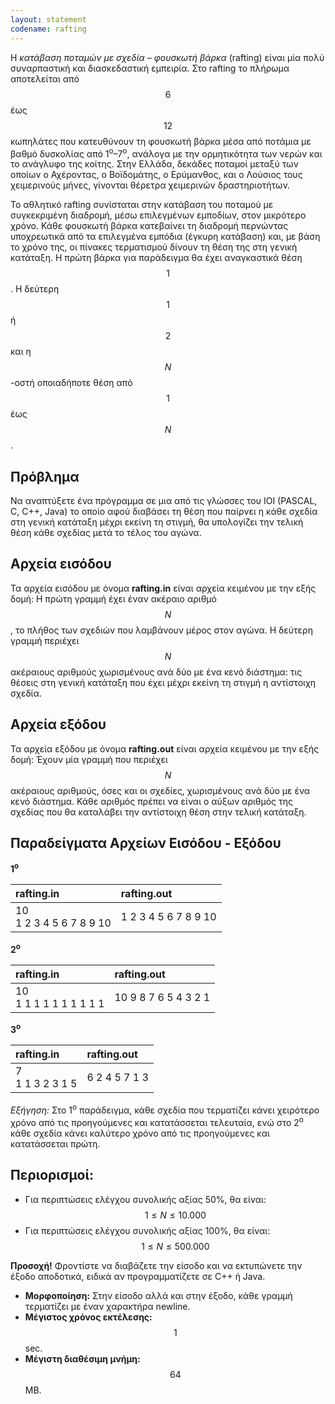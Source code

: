 ```yaml
---
layout: statement
codename: rafting
---
```


Η *κατάβαση ποταμών με σχεδία – φουσκωτή βάρκα* (rafting) είναι μία πολύ συναρπαστική και διασκεδαστική εμπειρία. Στο rafting το πλήρωμα αποτελείται από $$6$$ έως $$12$$ κωπηλάτες που κατευθύνουν τη φουσκωτή βάρκα μέσα από ποτάμια με βαθμό δυσκολίας από 1<sup>ο</sup>–7<sup>ο</sup>, ανάλογα με την ορμητικότητα των νερών και το ανάγλυφο της κοίτης. Στην Ελλάδα, δεκάδες ποταμοί μεταξύ των οποίων ο Αχέροντας, ο Βοϊδομάτης, ο Ερύμανθος, και ο Λούσιος τους χειμερινούς μήνες, γίνονται θέρετρα χειμερινών δραστηριοτήτων.

Το αθλητικό rafting συνίσταται στην κατάβαση του ποταμού με συγκεκριμένη διαδρομή, μέσω επιλεγμένων εμποδίων, στον μικρότερο χρόνο. Κάθε φουσκωτή βάρκα κατεβαίνει τη διαδρομή περνώντας υποχρεωτικά από τα επιλεγμένα εμπόδια (έγκυρη κατάβαση) και, με βάση το χρόνο της, οι πίνακες τερματισμού δίνουν τη θέση της στη γενική κατάταξη. H πρώτη βάρκα για παράδειγμα θα έχει αναγκαστικά θέση $$1$$. Η δεύτερη $$1$$ ή $$2$$ και η $$N$$-οστή οποιαδήποτε θέση από $$1$$ έως $$N$$.

## Πρόβλημα

Nα αναπτύξετε ένα πρόγραμμα σε μια από τις γλώσσες του IOI (PASCAL, C, C++, Java) το οποίο αφού διαβάσει τη θέση που παίρνει η κάθε σχεδία στη γενική κατάταξη μέχρι εκείνη τη στιγμή, θα υπολογίζει την τελική θέση κάθε σχεδίας μετά το τέλος του αγώνα.

## Αρχεία εισόδου

Τα αρχεία εισόδου με όνομα **rafting.in** είναι αρχεία κειμένου με την εξής δομή: Η πρώτη γραμμή έχει έναν ακέραιο αριθμό $$N$$, το πλήθος των σχεδιών που λαμβάνουν μέρος στον αγώνα. Η δεύτερη γραμμή περιέχει $$N$$ ακέραιους αριθμούς χωρισμένους ανά δύο με ένα κενό διάστημα: τις θέσεις στη γενική κατάταξη που έχει μέχρι εκείνη τη στιγμή η αντίστοιχη σχεδία.

## Αρχεία εξόδου

Τα αρχεία εξόδου με όνομα **rafting.out** είναι αρχεία κειμένου με την εξής δομή: Έχουν μία γραμμή που περιέχει $$N$$ ακέραιους αριθμούς, όσες και οι σχεδίες, χωρισμένους ανά δύο με ένα κενό διάστημα. Κάθε αριθμός πρέπει να είναι ο αύξων αριθμός της σχεδίας που θα καταλάβει την αντίστοιχη θέση στην τελική κατάταξη.

## Παραδείγματα Αρχείων Εισόδου - Εξόδου

**1<sup>o</sup>**

| **rafting.in**      | **rafting.out** |
| :--- | :--- |
| 10 <br> 1 2 3 4 5 6 7 8 9 10 | 1 2 3 4 5 6 7 8 9 10 |

**2<sup>o</sup>**

| **rafting.in**      | **rafting.out** |
| :--- | :--- |
| 10 <br> 1 1 1 1 1 1 1 1 1 1 | 10 9 8 7 6 5 4 3 2 1 |

**3<sup>o</sup>**

| **rafting.in**      | **rafting.out** |
| :--- | :--- |
| 7 <br> 1 1 3 2 3 1 5 | 6 2 4 5 7 1 3 |

*Εξήγηση:* Στο 1<sup>ο</sup> παράδειγμα, κάθε σχεδία που τερματίζει κάνει χειρότερο χρόνο από τις προηγούμενες και κατατάσσεται τελευταία, ενώ στο 2<sup>ο</sup> κάθε σχεδία κάνει καλύτερο χρόνο από τις προηγούμενες και κατατάσσεται πρώτη.

## Περιορισμοί:

 * Για περιπτώσεις ελέγχου συνολικής αξίας 50%, θα είναι:
   $$1 \leq N \leq 10.000$$
 * Για περιπτώσεις ελέγχου συνολικής αξίας 100%, θα είναι:
   $$1 \leq N \leq 500.000$$

**Προσοχή!** Φροντίστε να διαβάζετε την είσοδο και να εκτυπώνετε την έξοδο αποδοτικά, ειδικά αν προγραμματίζετε σε C++ ή Java.

 * **Μορφοποίηση:** Στην είσοδο αλλά και στην έξοδο, κάθε γραμμή τερματίζει με έναν χαρακτήρα newline.
 * **Μέγιστος χρόνος εκτέλεσης:** $$1$$ sec.
 * **Μέγιστη διαθέσιμη μνήμη:** $$64$$ MB.
